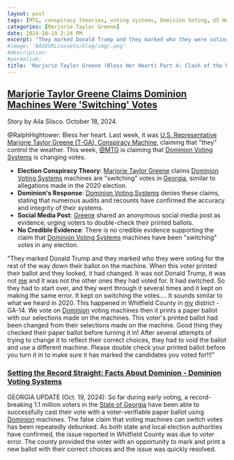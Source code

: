 ```yaml
---
layout: post
tags: [MTG, conspiracy theories, voting systems, Dominion Voting, US House of Representatives]
categories: [Marjorie Taylor Greene]
date: 2024-10-19 2:24 PM
excerpt: "They marked Donald Trump and they marked who they were voting for the rest of the way down their ballot on the machine. When this voter printed their ballot and they looked, it had changed. It was not Donald Trump, it was not me and it was not the other ones they had voted for. It had switched. So they had to start over, and they went through it several times and it kept on making the same error. It kept on switching the votes.... It sounds similar to what we heard in 2020. This happened in Whitfield County in my district - GA-14. We vote on Dominion voting machines then it prints a paper ballot with our selections made on the machines. This voter's printed ballot had been changed from their selections made on the machine. Good thing they checked their paper ballot before turning it in! After several attempts of trying to change it to reflect their correct choices, they had to void the ballot and use a different machine. Please double check your printed ballot before you turn it in to make sure it has marked the candidates you voted for!!! – US Rep. Marjorie Taylor Greene (T-GA)"
#image: 'BASEURL/assets/blog/img/.png'
#description:
#permalink:
title: 'Marjorie Taylor Greene (Bless Her Heart) Part 4: Clash of the Machines: Conspiracy Machine Versus Dominion Machines'
---
```



## [Marjorie Taylor Greene Claims Dominion Machines Were 'Switching' Votes](https://www.newsweek.com/marjorie-taylor-greene-claims-dominion-machines-were-switching-votes-1971486)

Story by Aila Slisco. October 18, 2024.

@RalphHightower: Bless her heart. Last week, it was [U.S. Representative
Marjorie Taylor Greene \(T-GA), Conspiracy Machine](https://greene.house.gov/),
claiming that "they" control the weather. This week, [@MTG](https://green.house.gov/)
is claiming that [Dominion Voting Systems](https://www.dominionvoting.com/) is
changing votes.

- **Election Conspiracy Theory**: [Marjorie Taylor Greene](green.house,gov/) claims [Dominion Voting Systems](https://www.dominionvoting.com/) machines are "switching" votes in [Georgia](https://georgia.gov/), similar to allegations made in the 2020 election.
- **Dominion's Response**: [Dominion Voting Systems](https://www.dominionvoting.com/) denies these claims, stating that numerous audits and recounts have confirmed the accuracy and integrity of their systems.
- **Social Media Post**: [Greene](https://greene.house.gov/) shared an anonymous social media post as evidence, urging voters to double-check their printed ballots.
- **No Credible Evidence**: There is no credible evidence supporting the claim that [Dominion Voting Systems](https://www.dominionvoting.com/) machines have been "switching" votes in any election.

"They marked Donald Trump and they marked who they were voting for the rest of
the way down their ballot on the machine. When this voter printed their ballot
and they looked, it had changed. It was not Donald Trump, it was not [me](https://greene.house.gov/)
and it was not the other ones they had voted for. It had switched. So they had
to start over, and they went through it several times and it kept on making the
same error. It kept on switching the votes.... It sounds similar to what we heard
in 2020. This happened in Whitfield County in [my](https://greene.house.gov/)
district - GA-14. We vote on [Dominion](https://www.dominionvoting.com/setting-the-record-straight/)
voting machines then it prints a paper ballot with our selections made on the
machines. This voter's printed ballot had been changed from their selections
made on the machine. Good thing they checked their paper ballot before turning
it in! After several attempts of trying to change it to reflect their correct
choices, they had to void the ballot and use a different machine. Please double
check your printed ballot before you turn it in to make sure it has marked the
candidates you voted for!!!"

### [Setting the Record Straight: Facts About Dominion - Dominion Voting Systems](https://www.dominionvoting.com/setting-the-record-straight/)

GEORGIA UPDATE (Oct. 19, 2024): So far during early voting, a record-breaking
1.1 million voters in the [State of Georgia](https://georgia.gov/) have been
able to successfully cast their vote with a voter-verifiable paper ballot using
[Dominion](https://www.dominionvoting.com/) machines. The false claim that voting
machines can switch votes has been repeatedly debunked. As both state and local
election authorities have confirmed, the issue reported in Whitfield County was
due to voter error. The county provided the voter with an opportunity to mark and
print a new ballot with their correct choices and the issue was quickly resolved.
